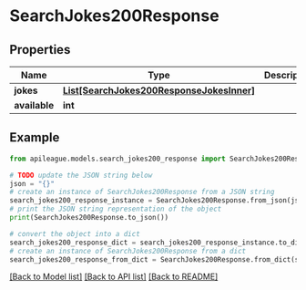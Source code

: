 # SearchJokes200Response


## Properties

Name | Type | Description | Notes
------------ | ------------- | ------------- | -------------
**jokes** | [**List[SearchJokes200ResponseJokesInner]**](SearchJokes200ResponseJokesInner.md) |  | [optional] 
**available** | **int** |  | [optional] 

## Example

```python
from apileague.models.search_jokes200_response import SearchJokes200Response

# TODO update the JSON string below
json = "{}"
# create an instance of SearchJokes200Response from a JSON string
search_jokes200_response_instance = SearchJokes200Response.from_json(json)
# print the JSON string representation of the object
print(SearchJokes200Response.to_json())

# convert the object into a dict
search_jokes200_response_dict = search_jokes200_response_instance.to_dict()
# create an instance of SearchJokes200Response from a dict
search_jokes200_response_from_dict = SearchJokes200Response.from_dict(search_jokes200_response_dict)
```
[[Back to Model list]](../README.md#documentation-for-models) [[Back to API list]](../README.md#documentation-for-api-endpoints) [[Back to README]](../README.md)


